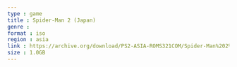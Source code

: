 ```yaml
---
type : game
title : Spider-Man 2 (Japan)
genre : 
format : iso
region : asia
link : https://archive.org/download/PS2-ASIA-ROMS321COM/Spider-Man%202%20%28Japan%29.7z
size : 1.0GB
---
```

